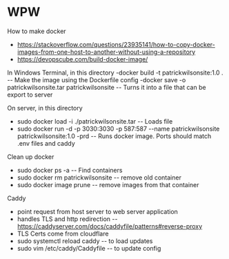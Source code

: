 # WPW
 
How to make docker
- https://stackoverflow.com/questions/23935141/how-to-copy-docker-images-from-one-host-to-another-without-using-a-repository
- https://devopscube.com/build-docker-image/

In Windows Terminal, in this directory 
-docker build -t patrickwilsonsite:1.0 .
-- Make the image using the Dockerfile config
-docker save -o patrickwilsonsite.tar patrickwilsonsite
-- Turns it into a file that can be export to server

On server, in this directory
- sudo docker load -i ./patrickwilsonsite.tar
-- Loads file
- sudo docker run -d -p 3030:3030 -p 587:587 --name patrickwilsonsite patrickwilsonsite:1.0 -prd
-- Runs docker image. Ports should match .env files and caddy

Clean up docker
- sudo docker ps -a
-- Find containers
- sudo docker rm patrickwilsonsite
-- remove old container
- sudo docker image prune
-- remove images from that container

Caddy
- point request from host server to web server application
- handles TLS and http redirection
-- https://caddyserver.com/docs/caddyfile/patterns#reverse-proxy
- TLS Certs come from cloudflare
- sudo systemctl reload caddy
-- to load updates
- sudo vim /etc/caddy/Caddyfile
-- to update config